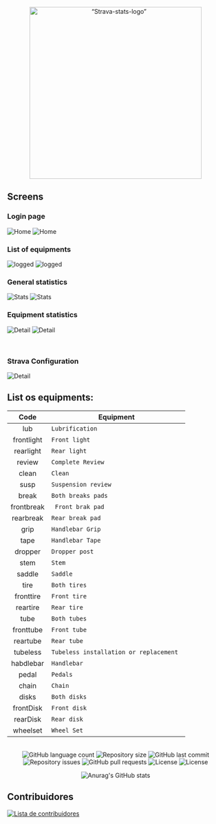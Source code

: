 <p align="center">
  <img src="public/strava-stat.svg" alt= “Strava-stats-logo” width="400" title="Strava Stats Logo"/>
</p>

## Screens

### Login page

![Home](public/screen/Captura%20de%20tela%20de%202023-05-15%2011-57-24.png) ![Home](public/screen/Captura%20de%20tela%20de%202023-05-15%2011-57-42.png)

### List of equipments

![logged](public/screen/Captura%20de%20tela%20de%202023-05-15%2011-58-16.png) ![logged](public/screen/Captura%20de%20tela%20de%202023-05-15%2011-58-02.png)

### General statistics

![Stats](public/screen/Captura%20de%20tela%20de%202023-05-15%2011-58-30.png) ![Stats](public/screen/Captura%20de%20tela%20de%202023-05-15%2011-58-48.png)

### Equipment statistics

![Detail](public/screen/Captura%20de%20tela%20de%202023-05-15%2011-59-09.png) ![Detail](public/screen/Captura%20de%20tela%20de%202023-05-15%2011-59-01.png)

<br/>

### Strava Configuration

![Detail](public/screen/config-strava.png)

## List os equipments:

|    Code    | Equipment                               |
| :--------: | --------------------------------------- |
|    lub     | `Lubrification`                         |
| frontlight | `Front light`                           |
| rearlight  | `Rear light`                            |
|   review   | `Complete Review`                       |
|   clean    | `Clean`                                 |
|    susp    | `Suspension review`                     |
|   break    | `Both breaks pads`                      |
| frontbreak | ` Front brak pad`                       |
| rearbreak  | `Rear break pad`                        |
|    grip    | `Handlebar Grip`                        |
|    tape    | `Handlebar Tape`                        |
|  dropper   | `Dropper post`                          |
|    stem    | `Stem`                                  |
|   saddle   | `Saddle`                                |
|    tire    | `Both tires`                            |
| fronttire  | `Front tire`                            |
|  reartire  | `Rear tire`                             |
|    tube    | `Both tubes`                            |
| fronttube  | `Front tube`                            |
|  reartube  | `Rear tube`                             |
|  tubeless  | `Tubeless installation or replacement ` |
| habdlebar  | `Handlebar`                             |
|   pedal    | `Pedals`                                |
|   chain    | `Chain`                                 |
|   disks    | `Both disks`                            |
| frontDisk  | `Front disk`                            |
|  rearDisk  | `Rear disk`                             |
|  wheelset  | `Wheel Set`                             |

</br>
<div align="center">
  <img alt="GitHub language count" src="https://img.shields.io/github/languages/count/rbalbix/strava-next">

  <img alt="Repository size" src="https://img.shields.io/github/repo-size/rbalbix/strava-next">

  <img alt="GitHub last commit" src="https://img.shields.io/github/last-commit/rbalbix/strava-next">

  <img alt="Repository issues" src="https://img.shields.io/github/issues/rbalbix/strava-next">

  <img alt="GitHub pull requests" src="https://img.shields.io/github/issues-pr/rbalbix/strava-next">

  <img alt="License" src="https://img.shields.io/badge/license-MIT-brightgreen">

  <img alt="License" src="https://img.shields.io/badge/commitizen-friendly-brightgreen.svg">

![Anurag's GitHub stats](https://github-readme-stats.vercel.app/api?username=rbalbix&show_icons=true&theme=dracula)

</div>

## Contribuidores

<a href="https://github.com/rbalbix/strava-stats/graphs/contributors">
  <img src="https://contributors-img.web.app/image?repo=rbalbix/strava-stats" alt="Lista de contribuidores"/>
</a>
